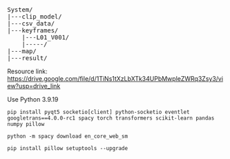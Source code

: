 <pre>
System/
|---clip_model/
|---csv_data/
|---keyframes/
    |---L01_V001/
    |-----/
|---map/
|---result/
</pre>
Resource link: https://drive.google.com/file/d/1TiNs1tXzLbXTk34UPbMwpleZWRq3Zsy3/view?usp=drive_link

Use Python 3.9.19

```
pip install pyqt5 socketio[client] python-socketio eventlet googletrans==4.0.0-rc1 spacy torch transformers scikit-learn pandas numpy pillow
```
```
python -m spacy download en_core_web_sm
```
```
pip install pillow setuptools --upgrade
```
